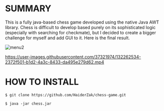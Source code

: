 # SUMMARY

This is a fully java-based chess game developed using the native Java AWT library. Chess is difficult to develop based purely on its sophisticated logic (especially with searching for checkmate), but I decided to create a bigger challenge for myself and add GUI to it. Here is the final result.

![menu2](https://user-images.githubusercontent.com/37321974/131909597-c2f707c1-e36c-4d9d-8d81-f16989e95ae9.png)

https://user-images.githubusercontent.com/37321974/132262534-2372f501-b1d2-4a3c-8433-da495e279d62.mp4


# HOW TO INSTALL

``` 
$ git clone https://github.com/HaiderZak/chess-game.git

$ java -jar chess.jar
```

